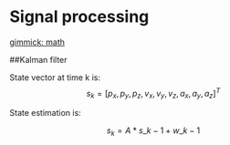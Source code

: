 Signal processing
===========
[gimmick: math]()



##Kalman filter

State vector at time k is:
$$ s_k = [p_x, p_y, p_z, v_x, v_y, v_z, a_x, a_y, a_z]^T $$

State estimation is:

$$ s_k = A * s\_{k-1} + w\_{k-1} $$






